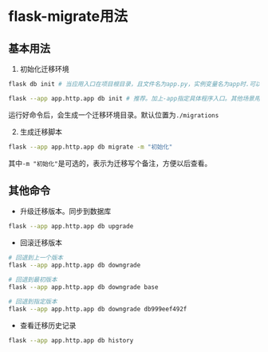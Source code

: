 # flask-migrate用法

## 基本用法

1. 初始化迁移环境

```bash
flask db init # 当应用入口在项目根目录，且文件名为app.py，实例变量名为app时.可以用这个初始化数据迁移

flask --app app.http.app db init # 推荐。加上-app指定具体程序入口。其他场景用这个进行初始化
```

运行好命令后，会生成一个迁移环境目录。默认位置为`./migrations`

2. 生成迁移脚本

```bash
flask --app app.http.app db migrate -m "初始化"
```

其中`-m "初始化"`是可选的，表示为迁移写个备注，方便以后查看。

## 其他命令

* 升级迁移版本。同步到数据库

```bash
flask --app app.http.app db upgrade
```

* 回滚迁移版本

```bash
# 回退到上一个版本
flask --app app.http.app db downgrade

# 回退到最初版本
flask --app app.http.app db downgrade base

# 回退到指定版本
flask --app app.http.app db downgrade db999eef492f
```

* 查看迁移历史记录

```bash
flask --app app.http.app db history
```
